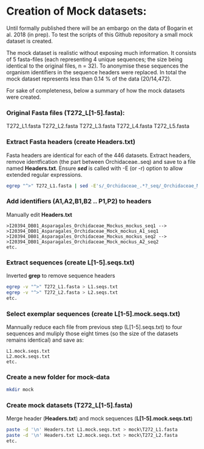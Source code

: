 # Creation of Mock datasets:

Until formally published there will be an embargo on the data of Bogarin et al. 2018 (in prep).
To test the scripts of this Github repository a small mock dataset is created.

The mock dataset is realistic without exposing much information. It consists of 5 fasta-files
(each representing 4 unique sequences; the size being identical to the original files, n = 32).
To anonymise these sequences the organism identifiers in the sequence headers were replaced.
In total the mock dataset represents less than 0.14 % of the data (20/14,472).

For sake of completeness, below a summary of how the mock datasets were created.

### Original **Fasta** files (T272_L[1-5].fasta):
T272_L1.fasta
T272_L2.fasta
T272_L3.fasta
T272_L4.fasta
T272_L5.fasta

### Extract Fasta headers (create **Headers.txt**)
Fasta headers are identical for each of the 446 datasets.
Extract headers, remove identfication (the part between Orchidaceae..seq) and save to a file named **Headers.txt**. Ensure **_sed_** is called with -E (or -r) option to allow extended regular expressions.
```bash
egrep "^>" T272_L1.fasta | sed -E's/_Orchidaceae_.*?_seq/_Orchidaceae_Mockus_mockus_seq/g' > Headers.txt
```

### Add identifiers (A1,A2,B1,B2 .. P1,P2) to headers
Manually edit **Headers.txt**
```
>I20394_DB01_Asparagales_Orchidaceae_Mockus_mockus_seq1 --> >I20394_DB01_Asparagales_Orchidaceae_Mock_mockus_A1_seq1
>I20394_DB01_Asparagales_Orchidaceae_Mockus_mockus_seq2 --> >I20394_DB01_Asparagales_Orchidaceae_Mock_mockus_A2_seq2
etc.
```
### Extract sequences (create **L[1-5].seqs.txt**)
Inverted **grep** to remove sequence headers
```bash
egrep -v "^>" T272_L1.fasta > L1.seqs.txt
egrep -v "^>" T272_L2.fasta > L2.seqs.txt
etc.
```
### Select exemplar sequences (create **L[1-5].mock.seqs.txt**)
Mannually reduce each file from previous step (L[1-5].seqs.txt) to four sequences and 
muliply those eight times (so the size of the datasets remains identical) and save as:
```
L1.mock.seqs.txt
L2.mock.seqs.txt
etc.
```
### Create a new folder for mock-data
```bash
mkdir mock
```

### Create mock datasets (**T272_L[1-5].fasta**)
Merge header (**Headers.txt**) and mock sequences (**L[1-5].mock.seqs.txt**)
```bash
paste -d '\n' Headers.txt L1.mock.seqs.txt > mock\T272_L1.fasta
paste -d '\n' Headers.txt L2.mock.seqs.txt > mock\T272_L2.fasta
etc.
```